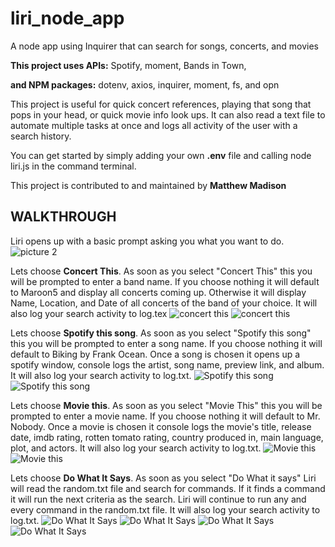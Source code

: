 # liri_node_app
A node app using Inquirer that can search for songs, concerts, and movies

**This project uses APIs:**
 Spotify, moment, Bands in Town, 

**and NPM packages:**
dotenv, axios, inquirer, moment, fs, and opn

This project is useful for quick concert references, playing that song that pops in your head, or quick movie info look ups.  It can also read a text file to automate multiple tasks at once and logs all activity of the user with a search history.

You can get started by simply adding your own **.env** file and calling node liri.js in the command terminal.

This project is contributed to and maintained by **Matthew Madison**

## WALKTHROUGH

Liri opens up with a basic prompt asking you what you want to do.
![picture 2](assets/images/screen1.png)

Lets choose **Concert This**.  As soon as you select "Concert This" this you will be prompted to enter a band name.  If you choose nothing it will default to Maroon5 and display all concerts coming up.  Otherwise it will display Name, Location, and Date of all concerts of the band of your choice.  It will also log your search activity to log.tex
![concert this](assets/images/screen2.png)
![concert this](assets/images/screen3.png)

Lets choose **Spotify this song**.  As soon as you select "Spotify this song" this you will be prompted to enter a song name.  If you choose nothing it will default to Biking by Frank Ocean.  Once a song is chosen it opens up a spotify window, console logs the artist, song name, preview link, and album.  It will also log your search activity to log.txt.
![Spotify this song](assets/images/screen5.png)
![Spotify this song](assets/images/screen6.png)

Lets choose **Movie this**.  As soon as you select "Movie This" this you will be prompted to enter a movie name.  If you choose nothing it will default to Mr. Nobody.  Once a movie is chosen it console logs the movie's title, release date, imdb rating, rotten tomato rating, country produced in, main language, plot, and actors. It will also log your search activity to log.txt.
![Movie this](assets/images/screen10.png)
![Movie this](assets/images/screen11.png)

Lets choose **Do What It Says**.  As soon as you select "Do What it says" Liri will read the random.txt file and search for commands.  If it finds a command it will run the next criteria as the search.  Liri will continue to run any and every command in the random.txt file.  It will also log your search activity to log.txt.
![Do What It Says](assets/images/screen15.png)
![Do What It Says](assets/images/screen16.png)
![Do What It Says](assets/images/screen17.png)
![Do What It Says](assets/images/screen19.png)

